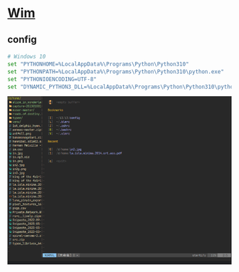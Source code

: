 # [Wim](https://github.com/wolandark/wim)

## config

```sh
# Windows 10
set "PYTHONHOME=%LocalAppData%\Programs\Python\Python310"
set "PYTHONPATH=%LocalAppData%\Programs\Python\Python310\python.exe"
set "PYTHONIOENCODING=UTF-8"
set "DYNAMIC_PYTHON3_DLL=%LocalAppData%\Programs\Python\Python310\python310.dll"
```

![wim](/_image/bin/wim.png)
